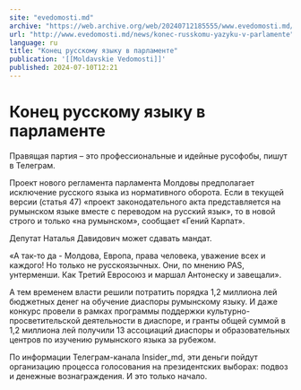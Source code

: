 ```yaml
---
site: "evedomosti.md"
archive: "https://web.archive.org/web/20240712185555/www.evedomosti.md/news/konec-russkomu-yazyku-v-parlamente"
url: "http://www.evedomosti.md/news/konec-russkomu-yazyku-v-parlamente"
language: ru
title: "Конец русскому языку в парламенте"
publication: '[[Moldavskie Vedomosti]]'
published: 2024-07-10T12:21
---
```


# Конец русскому языку в парламенте

Правящая партия – это профессиональные и идейные русофобы, пишут в Телеграм.

Проект нового регламента парламента Молдовы предполагает исключение русского языка из нормативного оборота. Если в текущей версии (статья 47) «проект законодательного акта представляется на румынском языке вместе с переводом на русский язык», то в новой строго и только «на румынском», сообщает «Гений Карпат».

Депутат Наталья Давидович может сдавать мандат.

«А так-то да - Молдова, Европа, права человека, уважение всех и каждого! Но только не русскоязычных. Они, по мнению PAS, унтерменши. Как Третий Евросоюз и маршал Антонеску и завещали».

А тем временем власти решили потратить порядка 1,2 миллиона лей бюджетных денег на обучение диаспоры румынскому языку. И даже конкурс провели в рамках программы поддержки культурно-просветительской деятельности в диаспоре, и гранты общей суммой в 1,2 миллиона лей получили 13 ассоциаций диаспоры и образовательных центров по изучению румынского языка за рубежом.

По информации Телеграм-канала Insider_md, эти деньги пойдут организацию процесса голосования на президентских выборах: подвоз и денежные вознаграждения. И это только начало.
